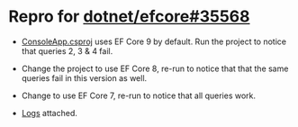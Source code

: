 # Repro for [dotnet/efcore#35568](https://github.com/dotnet/efcore/issues/35568)

- [ConsoleApp.csproj](./ConsoleApp/ConsoleApp.csproj) uses EF Core 9 by default. Run the
  project to notice that queries 2, 3 & 4 fail.

- Change the project to use EF Core 8, re-run to notice that that the same queries fail in this
  version as well.

- Change to use EF Core 7, re-run to notice that all queries work.

- [Logs](./Logs/) attached.
